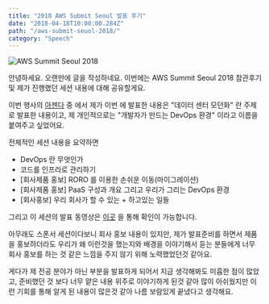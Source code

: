 ```yaml
---
title: "2018 AWS Submit Seoul 발표 후기"
date: "2018-04-18T10:00:00.284Z"
path: "/aws-submit-seuol-2018/"
category: "Speech"
---
```


![AWS Summit Seoul 2018](/aws2018_wallpaper.jpeg)

안녕하세요. 오랜만에 글을 작성하네요.
이번에는 AWS Summit Seoul 2018 참관후기 및 제가 진행했던 세션 내용에 대해 공유할게요.

이번 행사의 [아젠다](https://aws.amazon.com/ko/summits/seoul/agenda/) 중 에서 제가 이번 에 발표한 내용은 "데이터 센터 모던화" 란 주제로 발표한 내용이고, 제 개인적으로는 "개발자가 만드는 DevOps 환경" 이라고 이름을 붙여주고 싶었어요.

전체적인 세션 내용을 요약하면
- DevOps 란 무엇인가
- 코드를 인프라로 관리하기
- [회사제품 홍보] RORO 를 이용한 손쉬운 이동(마이그레이션)
- [회사제품 홍보] PaaS 구성과 개요 그리고 우리가 그리는 DevOps 환경
- [회사홍보] 우리 회사가 할 수 있는 + 하고있는 일들

그리고 이 세션의 발표 동영상은 [이곳](https://www.youtube.com/watch?v=wNkVQxbcYeg&index=32&list=PLORxAVAC5fUW6hZ4C7YQ-RluswzsE5Ibb) 을 통해 확인이 가능합니다.

아무래도 스폰서 세션이다보니 회사 홍보 내용이 있지만, 제가 발표준비를 하면서 제품을 홍보하더라도 우리가 왜 이런것을 했는지와 배경을 이야기해서 듣는 분들에게 너무 회사 홍보를 하는 것 같은 느낌을 주지 않기 위해 노력했었던것 같아요.

게다가 제 전공 분야가 아닌 부분을 발표하게 되어서 지금 생각해봐도 미흡한 점이 많았고, 준비했던 것 보다 너무 얕은 내용 위주로 이야기하게 된것 같아 많이 아쉬웠지만 이런 기회를 통해 알게 된 내용이 많은것 같아 나름 보람있게 끝냈다고 생각해요.

